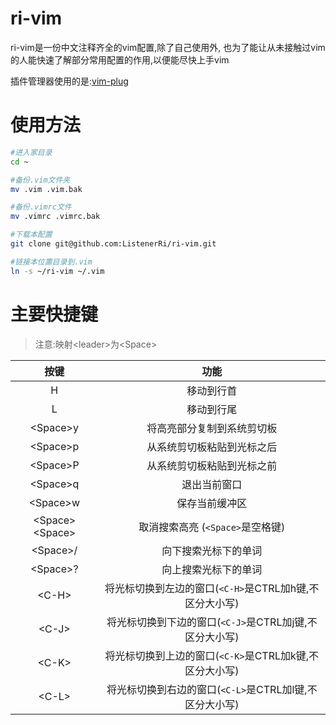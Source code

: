 # ri-vim
ri-vim是一份中文注释齐全的vim配置,除了自己使用外,
也为了能让从未接触过vim的人能快速了解部分常用配置的作用,以便能尽快上手vim

插件管理器使用的是:[vim-plug](https://github.com/junegunn/vim-plug)

# 使用方法
``` bash
#进入家目录
cd ~

#备份.vim文件夹
mv .vim .vim.bak

#备份.vimrc文件
mv .vimrc .vimrc.bak

#下载本配置
git clone git@github.com:ListenerRi/ri-vim.git

#链接本位置目录到.vim
ln -s ~/ri-vim ~/.vim
```

# 主要快捷键
>注意:映射\<leader\>为\<Space\>

|按键		    |功能|
|:----:		    |:----:|
|H		    |移动到行首|
|L		    |移动到行尾|
|\<Space\>y	    |将高亮部分复制到系统剪切板|
|\<Space\>p	    |从系统剪切板粘贴到光标之后|
|\<Space\>P	    |从系统剪切板粘贴到光标之前|
|\<Space\>q	    |退出当前窗口|
|\<Space\>w	    |保存当前缓冲区|
|\<Space\>\<Space\> |取消搜索高亮 (`<Space>`是空格键)|
|\<Space\>/	    |向下搜索光标下的单词|
|\<Space\>?	    |向上搜索光标下的单词|
|\<C-H\>    |将光标切换到左边的窗口(`<C-H>`是CTRL加h键,不区分大小写)|
|\<C-J\>    |将光标切换到下边的窗口(`<C-J>`是CTRL加j键,不区分大小写)|
|\<C-K\>    |将光标切换到上边的窗口(`<C-K>`是CTRL加k键,不区分大小写)|
|\<C-L\>    |将光标切换到右边的窗口(`<C-L>`是CTRL加l键,不区分大小写)|

